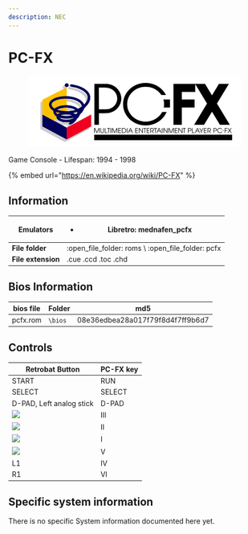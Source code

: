 ```yaml
---
description: NEC
---
```


# PC-FX

<div align="left">

<figure><img src="https://raw.githubusercontent.com/fabricecaruso/es-theme-carbon/52ff37c9e265587d006945a2ba695b5a962b3a3d/art/logos/pcfx.svg" alt=""><figcaption></figcaption></figure>

</div>

Game Console - Lifespan: 1994 - 1998

{% embed url="https://en.wikipedia.org/wiki/PC-FX" %}

## Information

| **Emulators**      | <ul><li>Libretro: mednafen_pcfx</li></ul>             |
| ------------------ | ----------------------------------------------------- |
| **File folder**    | :open\_file\_folder: roms \ :open\_file\_folder: pcfx |
| **File extension** | .cue .ccd .toc .chd                                   |

## Bios Information

| bios file | Folder  | md5                              |
| --------- | ------- | -------------------------------- |
| pcfx.rom  | `\bios` | 08e36edbea28a017f79f8d4f7ff9b6d7 |

## Controls

| Retrobat Button                                          | PC-FX key |
| -------------------------------------------------------- | --------- |
| START                                                    | RUN       |
| SELECT                                                   | SELECT    |
| D-PAD, Left analog stick                                 | D-PAD     |
| ![](<../../../../.gitbook/assets/image (2) (1) (1).png>) | III       |
| ![](<../../../../.gitbook/assets/image (1) (2) (1).png>) | II        |
| ![](<../../../../.gitbook/assets/image (4) (1).png>)     | I         |
| ![](<../../../../.gitbook/assets/image (3) (1) (2).png>) | V         |
| L1                                                       | IV        |
| R1                                                       | VI        |

## Specific system information

There is no specific System information documented here yet.
